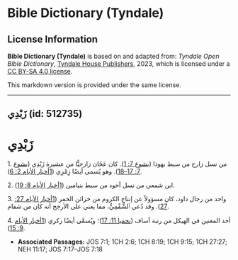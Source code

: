 # Bible Dictionary (Tyndale)

## License Information

**Bible Dictionary (Tyndale)** is based on and adapted from: _Tyndale Open Bible Dictionary_, [Tyndale House Publishers](https://tyndaleopenresources.com/), 2023, which is licensed under a [CC BY-SA 4.0 license](https://creativecommons.org/licenses/by-sa/4.0/legalcode.en).

This markdown version is provided under the same license.



--------------------------------

## زَبْدِي (id: 512735)

زَبْدِي
=======

1\. من نسل زارح من سبط يهوذا ([يشوع 7: 1](https://ref.ly/Josh7:1)). كان عَخَان زارحيًّا من عشيرة زَبْدِي ([يشوع 7: 17–18](https://ref.ly/Josh7:17-Josh7:18)). وهو يُسمى أيضًا زِمْرِي ([1أخبار الأيام 2: 6](https://ref.ly/1Chr2:6)).

2\. ابن شمعي من نسل آحود من سبط بنيامين ([1أخبار الأيام 8: 19](https://ref.ly/1Chr8:19)).

3\. واحد من رجال داود، كان مسؤولاً عن إنتاج الكروم من خزائن الخمر ([1أخبار الأيام 27: 27](https://ref.ly/1Chr27:27)). وقد دُعي ٱلشَّفْمِيُّ، مما يعني على الأرجح أنه كان من شفام.

4\. أحد المغنين في الهيكل من رتبة آساف ([نحميا 11: 17](https://ref.ly/Neh11:17))؛ ويُسمَّى أيضًا زكري ([1أخبار الأيام 9: 15](https://ref.ly/1Chr9:15)).

* **Associated Passages:** JOS 7:1; 1CH 2:6; 1CH 8:19; 1CH 9:15; 1CH 27:27; NEH 11:17; JOS 7:17–JOS 7:18

